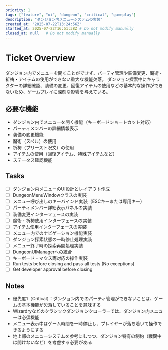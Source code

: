 ```yaml
---
priority: 1
tags: ["feature", "ui", "dungeon", "critical", "gameplay"]
description: "ダンジョン内メニューシステムの実装"
created_at: "2025-07-22T13:24:56Z"
started_at: 2025-07-22T16:51:38Z # Do not modify manually
closed_at: null   # Do not modify manually
---
```


# Ticket Overview

ダンジョン内でメニューを開くことができず、パーティ管理や装備変更、魔術・祈祷・アイテムの使用ができない重大な機能欠落。
ダンジョン探索中にキャラクターの詳細確認、装備の変更、回復アイテムの使用などの基本的な操作ができないため、ゲームプレイに深刻な影響を与えている。

## 必要な機能
- ダンジョン内でメニューを開く機能（キーボードショートカット対応）
- パーティメンバーの詳細情報表示
- 装備の変更機能
- 魔術（スペル）の使用
- 祈祷（プリースト呪文）の使用
- アイテムの使用（回復アイテム、特殊アイテムなど）
- ステータス確認機能

## Tasks

- [ ] ダンジョン内メニューのUI設計とレイアウト作成
- [ ] DungeonMenuWindowクラスの実装
- [ ] メニュー呼び出しのキーバインド実装（ESCキーまたは専用キー）
- [ ] パーティメンバー詳細表示パネルの実装
- [ ] 装備変更インターフェースの実装
- [ ] 魔術・祈祷使用インターフェースの実装
- [ ] アイテム使用インターフェースの実装
- [ ] メニュー内でのナビゲーション機能実装
- [ ] ダンジョン探索状態の一時停止処理実装
- [ ] メニュー終了時の探索再開処理実装
- [ ] DungeonUIManagerへの統合
- [ ] キーボード・マウス両対応の操作実装
- [ ] Run tests before closing and pass all tests (No exceptions)
- [ ] Get developer approval before closing

## Notes

- 優先度1（Critical）：ダンジョン内でのパーティ管理ができないことは、ゲームの基本機能が欠落していることを意味する
- Wizardryなどのクラシックダンジョンクローラーでは、ダンジョン内メニューは必須機能
- メニュー表示中はゲーム時間を一時停止し、プレイヤーが落ち着いて操作できるようにする
- 地上部のメニューシステムを参考にしつつ、ダンジョン特有の制約（戦闘中は開けないなど）を考慮する必要がある
